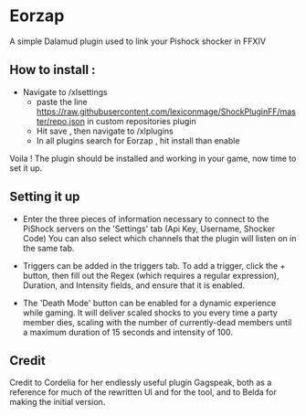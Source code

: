 
# Eorzap
A simple Dalamud plugin used to link your Pishock shocker in FFXIV

## How to install :

* Navigate to /xlsettings
  * paste the line https://raw.githubusercontent.com/lexiconmage/ShockPluginFF/master/repo.json in custom repositories plugin
  * Hit save , then navigate to /xlplugins
  * In all plugins search for Eorzap , hit install than enable
 
Voila ! The plugin should be installed and working in your game, now time to set it up.

## Setting it up

* Enter the three pieces of information necessary to connect to the PiShock servers on the 'Settings' tab (Api Key, Username, Shocker Code)
You can also select which channels that the plugin will listen on in the same tab. 

* Triggers can be added in the triggers tab. To add a trigger, click the + button, then fill out the Regex (which requires a regular expression), Duration, and Intensity fields, and ensure that it is enabled. 

* The 'Death Mode' button can be enabled for a dynamic experience while gaming. It will deliver scaled shocks to you every time a party member dies, scaling with the number of currently-dead members until a maximum duration of 15 seconds and intensity of 100.


## Credit
Credit to Cordelia for her endlessly useful plugin Gagspeak, both as a reference for much of the rewritten UI and for the tool, and to Belda for making the initial version.